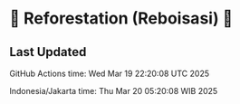 
# 🌳 Reforestation (Reboisasi) 🌲

## Last Updated

GitHub Actions time: Wed Mar 19 22:20:08 UTC 2025

Indonesia/Jakarta time: Thu Mar 20 05:20:08 WIB 2025

